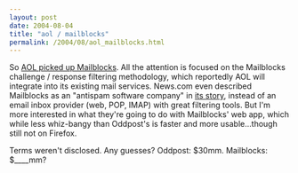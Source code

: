 ```yaml
---
layout: post
date: 2004-08-04
title: "aol / mailblocks"
permalink: /2004/08/aol_mailblocks.html
---
```


So [AOL picked up Mailblocks](http://www.infoworld.com/article/04/08/04/HNaolmailblocks_1.html "infoworld story"). All the attention is focused on the Mailblocks challenge / response filtering methodology, which reportedly AOL will integrate into its existing mail services. News.com even described Mailblocks as an "antispam software company" in [its story](http://news.com.com/AOL+snaps+up+antispam+company/2100-1032_3-5296425.html), instead of an email inbox provider (web, POP, IMAP) with great filtering tools. But I'm more interested in what they're going to do with Mailblocks' web app, which while less whiz-bangy than Oddpost's is faster and more usable...though still not on Firefox.

Terms weren't disclosed. Any guesses? Oddpost: $30mm. Mailblocks: $____mm?
